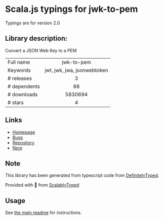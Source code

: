 
# Scala.js typings for jwk-to-pem

Typings are for version 2.0

## Library description:
Convert a JSON Web Key to a PEM

|                    |                 |
| ------------------ | :-------------: |
| Full name          | jwk-to-pem |
| Keywords           | jwt, jwk, jwa, jsonwebtoken |
| # releases         | 3 |
| # dependents       | 88 |
| # downloads        | 5830694 |
| # stars            | 4 |

## Links
- [Homepage](https://github.com/Brightspace/node-jwk-to-pem#readme)
- [Bugs](https://github.com/Brightspace/node-jwk-to-pem/issues)
- [Repository](https://github.com/Brightspace/node-jwk-to-pem)
- [Npm](https://www.npmjs.com/package/jwk-to-pem)
    


## Note
This library has been generated from typescript code from [DefinitelyTyped](https://definitelytyped.org).

Provided with :purple_heart: from [ScalablyTyped](https://github.com/oyvindberg/ScalablyTyped)

## Usage
See [the main readme](../../readme.md) for instructions.


